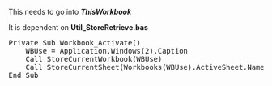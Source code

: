 This needs to go into <b><em>ThisWorkbook</em></b>

It is dependent on **Util_StoreRetrieve.bas**

<pre>
Private Sub Workbook_Activate()
    WBUse = Application.Windows(2).Caption
    Call StoreCurrentWorkbook(WBUse)
    Call StoreCurrentSheet(Workbooks(WBUse).ActiveSheet.Name)
End Sub
</pre>
